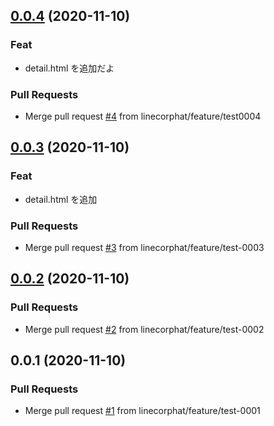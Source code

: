 
<a name="0.0.4"></a>
## [0.0.4](https://github.com/linecorphat/releaseTest/compare/0.0.3...0.0.4) (2020-11-10)

### Feat

* detail.html  を追加だよ

### Pull Requests

* Merge pull request [#4](https://github.com/linecorphat/releaseTest/issues/4) from linecorphat/feature/test0004


<a name="0.0.3"></a>
## [0.0.3](https://github.com/linecorphat/releaseTest/compare/0.0.2...0.0.3) (2020-11-10)

### Feat

* detail.html を追加

### Pull Requests

* Merge pull request [#3](https://github.com/linecorphat/releaseTest/issues/3) from linecorphat/feature/test-0003


<a name="0.0.2"></a>
## [0.0.2](https://github.com/linecorphat/releaseTest/compare/0.0.1...0.0.2) (2020-11-10)

### Pull Requests

* Merge pull request [#2](https://github.com/linecorphat/releaseTest/issues/2) from linecorphat/feature/test-0002


<a name="0.0.1"></a>
## 0.0.1 (2020-11-10)

### Pull Requests

* Merge pull request [#1](https://github.com/linecorphat/releaseTest/issues/1) from linecorphat/feature/test-0001

